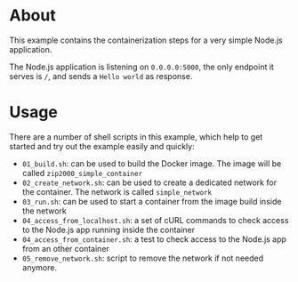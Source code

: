 # About

This example contains the containerization steps for a very simple Node.js
application.

The Node.js application is listening on `0.0.0.0:5000`, the only endpoint it
serves is `/`, and sends a `Hello world` as response.

# Usage

There are a number of shell scripts in this example, which help to get started
and try out the example easily and quickly:

- `01_build.sh`: can be used to build the Docker image. The image will be called
`zip2000_simple_container`
- `02_create_network.sh`: can be used to create a dedicated network for the
container. The network is called `simple_network`
- `03_run.sh`: can be used to start a container from the image build inside the
network
- `04_access_from_localhost.sh`: a set of cURL commands to check access to the
Node.js app running inside the container
- `04_access_from_container.sh`: a test to check access to the Node.js app from
an other container
- `05_remove_network.sh`: script to remove the network if not needed anymore.
